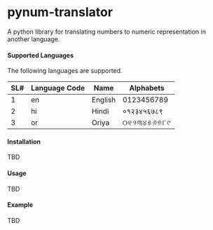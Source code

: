 # pynum-translator
A python library for translating numbers to numeric representation in another language. 

#### Supported Languages

The following languages are supported.

| SL# 	| Language Code 	| Name    	| Alphabets  	|
|-----	|---------------	|---------	|------------	|
| 1   	| en            	| English 	| 0123456789 	|
| 2   	| hi            	| Hindi   	| ०१२३४५६७८९ 	|
| 3   	| or            	| Oriya   	| ୦୧୨୩୪୫୬୭୮୯  |

#### Installation

TBD

#### Usage

TBD

#### Example

TBD